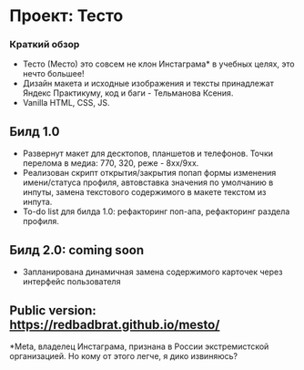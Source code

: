 # Проект: Тесто

### Краткий обзор

* Тесто (Место) это совсем не клон Инстаграма* в учебных целях, это нечто большее! 
* Дизайн макета и исходные изображения и тексты принадлежат Яндекс Практикуму, код и баги - Тельманова Ксения.
* Vanilla HTML, CSS, JS. 

## Билд 1.0

* Развернут макет для десктопов, планшетов и телефонов. Точки перелома в медиа: 770, 320, реже - 8хх/9хх. 
* Реализован скрипт открытия/закрытия попап формы изменения имени/статуса профиля, автовставка значения по умолчанию в инпуты, замена текстового содержимого в макете текстом из инпута. 
* To-do list для билда 1.0: рефакторинг поп-апа, рефакторинг раздела профиля.  

## Билд 2.0: coming soon 

* Запланирована динамичная замена содержимого карточек через интерфейс пользователя

## Public version: https://redbadbrat.github.io/mesto/

*Meta, владелец Инстаграма, признана в России экстремистской организацией. Но кому от этого легче, я дико извиняюсь?